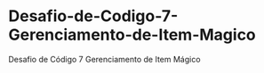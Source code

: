 # Desafio-de-Codigo-7-Gerenciamento-de-Item-Magico
Desafio de Código 7 Gerenciamento de Item Mágico
